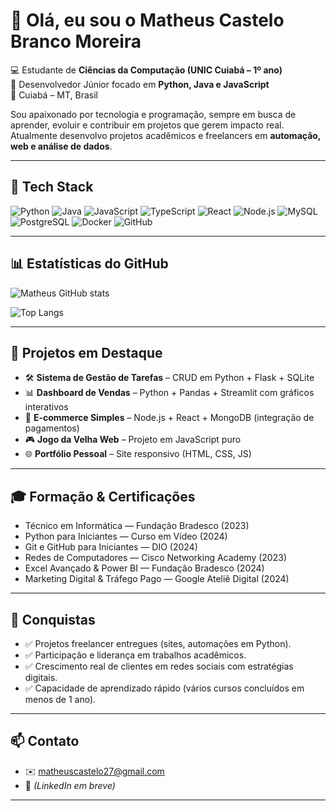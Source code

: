 # 👋 Olá, eu sou o Matheus Castelo Branco Moreira

💻 Estudante de **Ciências da Computação (UNIC Cuiabá – 1º ano)**  
🚀 Desenvolvedor Júnior focado em **Python, Java e JavaScript**  
📍 Cuiabá – MT, Brasil  

Sou apaixonado por tecnologia e programação, sempre em busca de aprender, evoluir e contribuir em projetos que gerem impacto real.  
Atualmente desenvolvo projetos acadêmicos e freelancers em **automação, web e análise de dados**.

---

## 🚀 Tech Stack

![Python](https://img.shields.io/badge/Python-3776AB?style=for-the-badge&logo=python&logoColor=white)
![Java](https://img.shields.io/badge/Java-007396?style=for-the-badge&logo=java&logoColor=white)
![JavaScript](https://img.shields.io/badge/JavaScript-F7DF1E?style=for-the-badge&logo=javascript&logoColor=black)
![TypeScript](https://img.shields.io/badge/TypeScript-007ACC?style=for-the-badge&logo=typescript&logoColor=white)
![React](https://img.shields.io/badge/React-20232A?style=for-the-badge&logo=react&logoColor=61DAFB)
![Node.js](https://img.shields.io/badge/Node.js-339933?style=for-the-badge&logo=nodedotjs&logoColor=white)
![MySQL](https://img.shields.io/badge/MySQL-005C84?style=for-the-badge&logo=mysql&logoColor=white)
![PostgreSQL](https://img.shields.io/badge/PostgreSQL-316192?style=for-the-badge&logo=postgresql&logoColor=white)
![Docker](https://img.shields.io/badge/Docker-2496ED?style=for-the-badge&logo=docker&logoColor=white)
![GitHub](https://img.shields.io/badge/GitHub-181717?style=for-the-badge&logo=github&logoColor=white)

---

## 📊 Estatísticas do GitHub

![Matheus GitHub stats](https://github-readme-stats.vercel.app/api?username=mcastelomoreira&show_icons=true&theme=tokyonight)

![Top Langs](https://github-readme-stats.vercel.app/api/top-langs/?username=mcastelomoreira&layout=compact&theme=tokyonight)

---

## 📂 Projetos em Destaque

- 🛠️ **Sistema de Gestão de Tarefas** – CRUD em Python + Flask + SQLite  
- 📊 **Dashboard de Vendas** – Python + Pandas + Streamlit com gráficos interativos  
- 🛒 **E-commerce Simples** – Node.js + React + MongoDB (integração de pagamentos)  
- 🎮 **Jogo da Velha Web** – Projeto em JavaScript puro  
- 🌐 **Portfólio Pessoal** – Site responsivo (HTML, CSS, JS)  

---

## 🎓 Formação & Certificações

- Técnico em Informática — Fundação Bradesco (2023)  
- Python para Iniciantes — Curso em Vídeo (2024)  
- Git e GitHub para Iniciantes — DIO (2024)  
- Redes de Computadores — Cisco Networking Academy (2023)  
- Excel Avançado & Power BI — Fundação Bradesco (2024)  
- Marketing Digital & Tráfego Pago — Google Ateliê Digital (2024)  

---

## 🌟 Conquistas

- ✅ Projetos freelancer entregues (sites, automações em Python).  
- ✅ Participação e liderança em trabalhos acadêmicos.  
- ✅ Crescimento real de clientes em redes sociais com estratégias digitais.  
- ✅ Capacidade de aprendizado rápido (vários cursos concluídos em menos de 1 ano).  

---

## 📫 Contato

- ✉️ [matheuscastelo27@gmail.com](mailto:matheuscastelo27@gmail.com)  
- 🔗 *(LinkedIn em breve)*  

---

